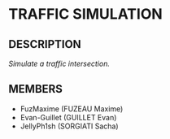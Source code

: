 # TRAFFIC SIMULATION

## DESCRIPTION
*Simulate a traffic intersection.*

## MEMBERS
- FuzMaxime (FUZEAU Maxime)
- Evan-Guillet (GUILLET Evan)
- JellyPh1sh (SORGIATI Sacha)